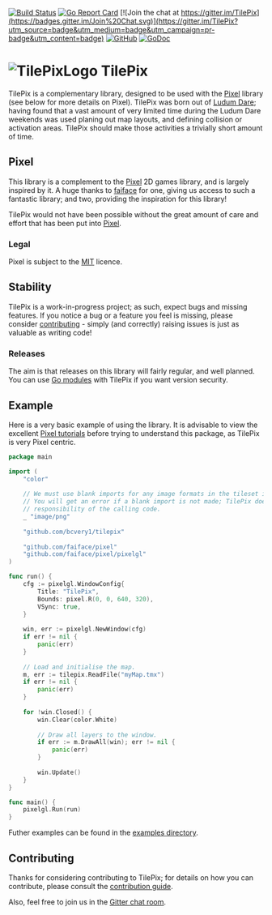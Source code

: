[![Build Status](https://travis-ci.org/bcvery1/tilepix.svg?branch=master)](https://travis-ci.org/bcvery1/tilepix)
[![Go Report Card](https://goreportcard.com/badge/github.com/bcvery1/tilepix)](https://goreportcard.com/report/github.com/bcvery1/tilepix)
[![Join the chat at https://gitter.im/TilePix](https://badges.gitter.im/Join%20Chat.svg)](https://gitter.im/TilePix?utm_source=badge&utm_medium=badge&utm_campaign=pr-badge&utm_content=badge)
[![GitHub](https://img.shields.io/github/license/bcvery1/tilepix.svg)](https://github.com/bcvery1/tilepix/blob/master/LICENSE)
[![GoDoc](https://godoc.org/github.com/bcvery1/tilepix?status.svg)](https://godoc.org/github.com/bcvery1/tilepix)

# ![TilePixLogo](https://github.com/bcvery1/tilepix/blob/master/.github/assets/logo_small.png) TilePix
TilePix is a complementary library, designed to be used with the [Pixel](https://github.com/faiface/pixel) library (see
below for more details on Pixel).  TilePix was born out of [Ludum Dare](https://ldjam.com/); having found that a vast
amount of very limited time during the Ludum Dare weekends was used planing out map layouts, and defining collision
or activation areas.  TilePix should make those activities a trivially short amount of time. 

## Pixel
This library is a complement to the [Pixel](https://github.com/faiface/pixel) 2D games library, and is largely inspired
by it.  A huge thanks to [faiface](https://github.com/faiface) for one, giving us access to such a fantastic library;
and two, providing the inspiration for this library!

TilePix would not have been possible without the great amount of care and effort that has been put into
[Pixel](https://github.com/faiface/pixel).

### Legal
Pixel is subject to the [MIT](https://github.com/faiface/pixel/blob/master/LICENSE) licence.

## Stability
TilePix is a work-in-progress project; as such, expect bugs and missing features.  If you notice a bug or a feature you
feel is missing, please consider [contributing](https://github.com/bcvery1/tilepix/blob/master/CONTRIBUTING.md) - simply
(and correctly) raising issues is just as valuable as writing code!

### Releases
The aim is that releases on this library will fairly regular, and well planned.  You can use
[Go modules](https://github.com/golang/go/wiki/Modules) with TilePix if you want version security.

## Example
Here is a very basic example of using the library.  It is advisable to view the excellent
[Pixel tutorials](https://github.com/faiface/pixel/wiki) before trying to understand this package, as TilePix is very
Pixel centric.

```go
package main

import (
	"color"
	
	// We must use blank imports for any image formats in the tileset image sources.
	// You will get an error if a blank import is not made; TilePix does not import specific image formats, that is the
	// responsibility of the calling code.
	_ "image/png"
	
	"github.com/bcvery1/tilepix"
	
	"github.com/faiface/pixel"
	"github.com/faiface/pixel/pixelgl"
)

func run() {
	cfg := pixelgl.WindowConfig{
		Title: "TilePix",
		Bounds: pixel.R(0, 0, 640, 320),
		VSync: true,
	}
	
	win, err := pixelgl.NewWindow(cfg)
	if err != nil {
		panic(err)
	}
	
	// Load and initialise the map.
	m, err := tilepix.ReadFile("myMap.tmx")
	if err != nil {
		panic(err)
	}
	
	for !win.Closed() {
		win.Clear(color.White)
		
		// Draw all layers to the window.
		if err := m.DrawAll(win); err != nil {
			panic(err)
		}
		
		win.Update()
	}
}

func main() {
	pixelgl.Run(run)
}
```

Futher examples can be found in the [examples directory](https://github.com/bcvery1/tilepix/tree/master/examples).

## Contributing
Thanks for considering contributing to TilePix; for details on how you can contribute, please consult the 
[contribution guide](https://github.com/bcvery1/tilepix/blob/master/CONTRIBUTING.md).

Also, feel free to join us in the [Gitter chat room](https://gitter.im/TilePix).
